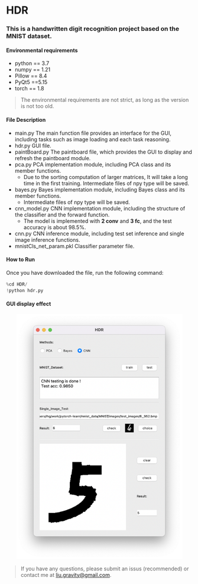 # HDR
### This is a handwritten digit recognition project based on the MNIST dataset.

#### Environmental requirements

- python == 3.7
- numpy == 1.21
- Pillow == 8.4
- PyQt5 ==5.15
- torch == 1.8

> The environmental requirements are not strict, as long as the version is not too old.

#### File Description

- main.py	The main function file provides an interface for the GUI, including tasks such as image loading and each task reasoning.
- hdr.py    GUI file.
- paintBoard.py    The paintboard file, which provides the GUI to display and refresh the paintboard module.
- pca.py     PCA implementation module, including PCA class and its member functions.
  - Due to the sorting computation of larger matrices, It will take a long time in the first training. Intermediate files of npy type will be saved.
- bayes.py    Bayes implementation module, including Bayes class and its member functions.
  - Intermediate files of npy type will be saved.
- cnn_model.py    CNN implementation module, including the structure of the classifier and the forward function.
  - The model is implemented with **2 conv** and **3 fc**, and the test accuracy is about 98.5%.
- cnn.py    CNN inference module, including test set inference and single image inference functions.
- mnistCls_net_param.pkl    Classifier parameter file.

#### How to Run

Once you have downloaded the file, run the following command:

```python
%cd HDR/
!python hdr.py
```

#### GUI display effect

<center>
    <img width = '450' src ="./GUI.png"/>
</center>

> If you have any questions, please submit an issus (recommended) or contact me at liu.gravity@gmail.com.